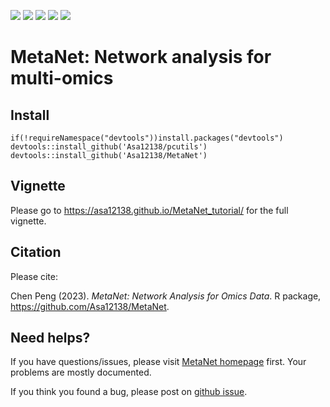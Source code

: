 <!-- badges: start -->
[![](https://img.shields.io/badge/blog-@asa-blue.svg)](https://asa-blog.netlify.app/)
[![](https://www.r-pkg.org/badges/version/MetaNet?color=green)](https://CRAN.R-project.org/package=MetaNet)
[![](http://cranlogs.r-pkg.org/badges/grand-total/MetaNet)](https://cran.r-project.org/package=MetaNet)
[![](http://cranlogs.r-pkg.org/badges/last-month/MetaNet)](https://cran.r-project.org/package=MetaNet)
[![](https://img.shields.io/badge/devel%20version-0.1.3-green.svg)](https://github.com/Asa12138/MetaNet)
<!-- badges: end -->

# MetaNet: Network analysis for multi-omics

## Install

```         
if(!requireNamespace("devtools"))install.packages("devtools")
devtools::install_github('Asa12138/pcutils')
devtools::install_github('Asa12138/MetaNet')
```

## Vignette

Please go to <https://asa12138.github.io/MetaNet_tutorial/> for the full vignette.

## Citation

Please cite:

Chen Peng (2023). *MetaNet: Network Analysis for Omics Data*. R package, <https://github.com/Asa12138/MetaNet>.

## Need helps?

If you have questions/issues, please visit [MetaNet homepage](https://github.com/Asa12138/MetaNet) first. Your problems are mostly documented.

If you think you found a bug, please post on [github issue](https://github.com/Asa12138/MetaNet/issues).
